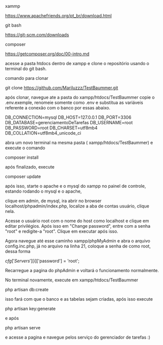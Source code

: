 xammp

https://www.apachefriends.org/pt_br/download.html


git bash 

https://git-scm.com/downloads


composer 


https://getcomposer.org/doc/00-intro.md



acesse a pasta htdocs dentro de xampp e clone o repositório usando o terminal do git bash.

comando para clonar 

git clone https://github.com/Mariluzzz/TestBaummer.git

após clonar, navegue ate a pasta do xampp/htdocs/TestBaummer copie o .env.exemple, renomeie somente como .env e substitua as
variáveis referente a conexão com o banco por essas abaixo.


DB_CONNECTION=mysql
DB_HOST=127.0.0.1
DB_PORT=3306
DB_DATABASE=gerenciamentoDeTarefas
DB_USERNAME=root
DB_PASSWORD=root
DB_CHARSET=utf8mb4
DB_COLLATION=utf8mb4_unicode_ci


abra um novo terminal na mesma pasta ( xampp/htdocs/TestBaummer) e execute o comando 

composer install 

após finalizado, execute 

composer update 

após isso, starte o apache e o mysql do xampp no painel de controle, estando rodando o mysql e o apache,

clique em admin, de mysql, ira abrir no browser localhost/phpadmin/index.php, localize a aba de contas usuário, clique nela.

Acesse o usuário root com o nome do host como localhost e clique em editar privilégios.
Após isso em "Change password", entre com a senha "root" e redigite-a "root". Clique em executar após isso.

Agora navegue até esse caminho xampp/phpMyAdmin e abra o arquivo config.inc.php, já no arquivo 
na linha 21, coloque a senha de como root, dessa forma 

$cfg['Servers'][$i]['password'] = 'root';

Recarregue a pagina do phpAdmin e voltará o funcionamento normalmente.

 
No terminal novamente, execute em xampp/htdocs/TestBaummer 

php artisan db:create

isso fará com que o banco e as tabelas sejam criadas, após isso 
execute 

php artisan key:generate

e após

php artisan serve 


e acesse a pagina e navegue pelos serviço do gerenciador de tarefas :)

